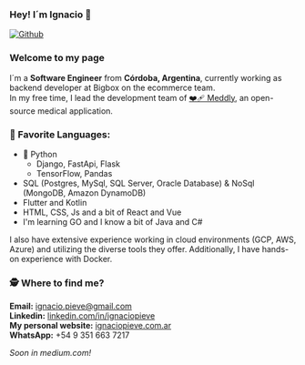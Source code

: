 ### Hey! I´m Ignacio 👋
[![Github](https://img.shields.io/github/followers/IgnacioPieve?label=Follow&style=social)](https://github.com/IgnacioPieve)

### Welcome to my page  
I´m a **Software Engineer** from **Córdoba, Argentina**, currently working as backend developer at Bigbox on the ecommerce team.  
In my free time, I lead the development team of [❤️‍🩹 Meddly](https://github.com/IgnacioPieve/Meddly-Backend), an open-source medical application.  


### 📄 Favorite Languages:
- 🧙 Python
  - Django, FastApi, Flask
  - TensorFlow, Pandas
- SQL (Postgres, MySql, SQL Server, Oracle Database) & NoSql (MongoDB, Amazon DynamoDB)
- Flutter and Kotlin
- HTML, CSS, Js and a bit of React and Vue
- I'm learning GO and I know a bit of Java and C#

I also have extensive experience working in cloud environments (GCP, AWS, Azure) and utilizing the diverse tools they offer. Additionally, I have hands-on experience with Docker.

### 🕵️ Where to find me?

**Email:** ignacio.pieve@gmail.com  
**Linkedin:** [linkedin.com/in/ignaciopieve](https://www.linkedin.com/in/ignaciopieve/?locale=en_US)  
**My personal website:** [ignaciopieve.com.ar](https://www.ignaciopieve.com.ar/)  
**WhatsApp:** +54 9 351 663 7217  

_Soon in medium.com!_

